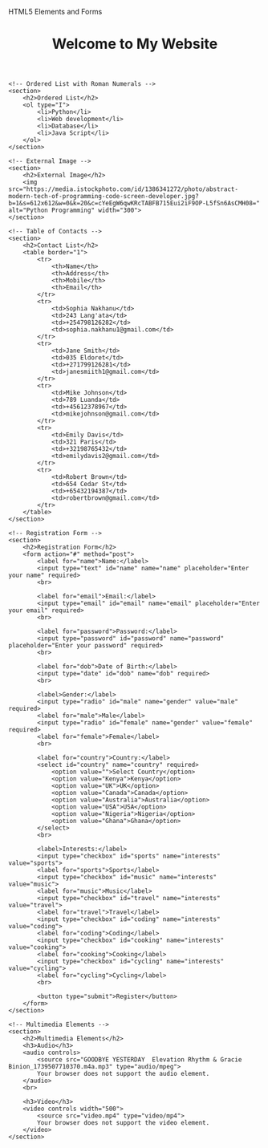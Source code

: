 HTML5 Elements and Forms
<!DOCTYPE html>
<html>
<head>
    <title>HTML5 Elements and Forms</title>
</head>
<body>
    <header>
        <h1>Welcome to My Website</h1>
    </header>

    <!-- Ordered List with Roman Numerals -->
    <section>
        <h2>Ordered List</h2>
        <ol type="I">
            <li>Python</li>
            <li>Web development</li>
            <li>Database</li>
            <li>Java Script</li>
        </ol>
    </section>

    <!-- External Image -->
    <section>
        <h2>External Image</h2>
        <img src="https://media.istockphoto.com/id/1386341272/photo/abstract-modern-tech-of-programming-code-screen-developer.jpg?b=1&s=612x612&w=0&k=20&c=cYeEgW6qwKRcTABFB715Eui2iF9OP-L5fSn6AsCMH08=" alt="Python Programming" width="300">
    </section>

    <!-- Table of Contacts -->
    <section>
        <h2>Contact List</h2>
        <table border="1">
            <tr>
                <th>Name</th>
                <th>Address</th>
                <th>Mobile</th>
                <th>Email</th>
            </tr>
            <tr>
                <td>Sophia Nakhanu</td>
                <td>243 Lang'ata</td>
                <td>+254798126282</td>
                <td>sophia.nakhanu1@gmail.com</td>
            </tr>
            <tr>
                <td>Jane Smith</td>
                <td>035 Eldoret</td>
                <td>+271799126281</td>
                <td>janesmiith1@gmail.com</td>
            </tr>
            <tr>
                <td>Mike Johnson</td>
                <td>789 Luanda</td>
                <td>+45612378967</td>
                <td>mikejohnson@gmail.com</td>
            </tr>
            <tr>
                <td>Emily Davis</td>
                <td>321 Paris</td>
                <td>+32198765432</td>
                <td>emilydavis2@gmail.com</td>
            </tr>
            <tr>
                <td>Robert Brown</td>
                <td>654 Cedar St</td>
                <td>+65432194387</td>
                <td>robertbrown@gmail.com</td>
            </tr>
        </table>
    </section>

    <!-- Registration Form -->
    <section>
        <h2>Registration Form</h2>
        <form action="#" method="post">
            <label for="name">Name:</label>
            <input type="text" id="name" name="name" placeholder="Enter your name" required>
            <br>
            
            <label for="email">Email:</label>
            <input type="email" id="email" name="email" placeholder="Enter your email" required>
            <br>

            <label for="password">Password:</label>
            <input type="password" id="password" name="password" placeholder="Enter your password" required>
            <br>

            <label for="dob">Date of Birth:</label>
            <input type="date" id="dob" name="dob" required>
            <br>

            <label>Gender:</label>
            <input type="radio" id="male" name="gender" value="male" required>
            <label for="male">Male</label>
            <input type="radio" id="female" name="gender" value="female" required>
            <label for="female">Female</label>
            <br>

            <label for="country">Country:</label>
            <select id="country" name="country" required>
                <option value="">Select Country</option>
                <option value="Kenya">Kenya</option>
                <option value="UK">UK</option>
                <option value="Canada">Canada</option>
                <option value="Australia">Australia</option>
                <option value="USA">USA</option>
                <option value="Nigeria">Nigeria</option>
                <option value="Ghana">Ghana</option>
            </select>
            <br>

            <label>Interests:</label>
            <input type="checkbox" id="sports" name="interests" value="sports">
            <label for="sports">Sports</label>
            <input type="checkbox" id="music" name="interests" value="music">
            <label for="music">Music</label>
            <input type="checkbox" id="travel" name="interests" value="travel">
            <label for="travel">Travel</label>
            <input type="checkbox" id="coding" name="interests" value="coding">
            <label for="coding">Coding</label>
            <input type="checkbox" id="cooking" name="interests" value="cooking">
            <label for="cooking">Cooking</label>
            <input type="checkbox" id="cycling" name="interests" value="cycling">
            <label for="cycling">Cycling</label>
            <br>

            <button type="submit">Register</button>
        </form>
    </section>

    <!-- Multimedia Elements -->
    <section>
        <h2>Multimedia Elements</h2>
        <h3>Audio</h3>
        <audio controls>
            <source src="GOODBYE YESTERDAY  Elevation Rhythm & Gracie Binion_1739507710370.m4a.mp3" type="audio/mpeg">
            Your browser does not support the audio element.
        </audio>
        <br>
        
        <h3>Video</h3>
        <video controls width="500">
            <source src="video.mp4" type="video/mp4">
            Your browser does not support the video element.
        </video>
    </section>
</body>
</html>
